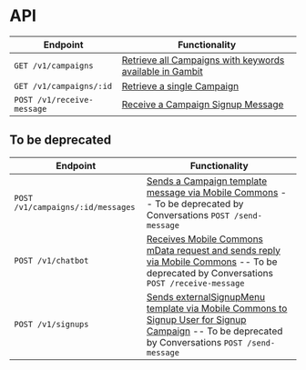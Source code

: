 # API

Endpoint                                       | Functionality                                           
---------------------------------------------- | --------------------------------------------------------
`GET /v1/campaigns` | [Retrieve all Campaigns with keywords available in Gambit](endpoints/campaigns.md#retrieve-all-campaigns)
`GET /v1/campaigns/:id` | [Retrieve a single Campaign](endpoints/campaigns.md#retrieve-a-campaigns)
`POST /v1/receive-message` | [Receive a Campaign Signup Message](endpoints/receive-message.md)


## To be deprecated

Endpoint                                       | Functionality                                           
---------------------------------------------- | --------------------------------------------------------
`POST /v1/campaigns/:id/messages` | [Sends a Campaign template message via Mobile Commons](endpoints/campaigns.md#send-a-campaign-message) -- To be deprecated by Conversations `POST /send-message`
`POST /v1/chatbot` | [Receives Mobile Commons mData request and sends reply via Mobile Commons](endpoints/chatbot.md) -- To be deprecated by Conversations `POST /receive-message`
`POST /v1/signups` | [Sends externalSignupMenu template via Mobile Commons to Signup User for Signup Campaign](endpoints/signups.md) -- To be deprecated by Conversations `POST /send-message`
